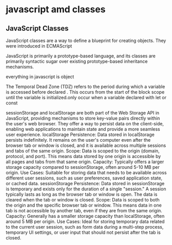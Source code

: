 # javascript amd classes

## JavaScript Classes

JavaScript classes are a way to define a blueprint for creating objects. They were introduced in ECMAScript

JavaScript is primarily a prototype-based language, and its classes are primarily syntactic sugar over existing prototype-based inheritance mechanisms.

everything in javascript is object

The Temporal Dead Zone (TDZ) refers to the period during which a variable is accessed before declared . This occurs from the start of the block scope until the variable is initialized.only occur when a variable declared with let or const

sessionStorage and localStorage are both part of the Web Storage API in JavaScript, providing mechanisms to store key-value pairs directly within the user's web browser. They offer a way to persist data on the client-side, enabling web applications to maintain state and provide a more seamless user experience.
localStorage
Persistence:
Data stored in localStorage persists indefinitely. It remains on the user's computer even after the browser tab or window is closed, and it is available across multiple sessions and tabs of the same origin.
Scope:
Data is scoped to the origin (domain, protocol, and port). This means data stored by one origin is accessible by all pages and tabs from that same origin.
Capacity:
Typically offers a larger storage capacity compared to sessionStorage, often around 5-10 MB per origin.
Use Cases:
Suitable for storing data that needs to be available across different user sessions, such as user preferences, saved application state, or cached data.
sessionStorage
Persistence:
Data stored in sessionStorage is temporary and exists only for the duration of a single "session." A session typically lasts as long as the browser tab or window is open. The data is cleared when the tab or window is closed.
Scope:
Data is scoped to both the origin and the specific browser tab or window. This means data in one tab is not accessible by another tab, even if they are from the same origin.
Capacity:
Generally has a smaller storage capacity than localStorage, often around 5 MB per origin.
Use Cases:
Ideal for storing temporary data related to the current user session, such as form data during a multi-step process, temporary UI settings, or user input that should not persist after the tab is closed.
